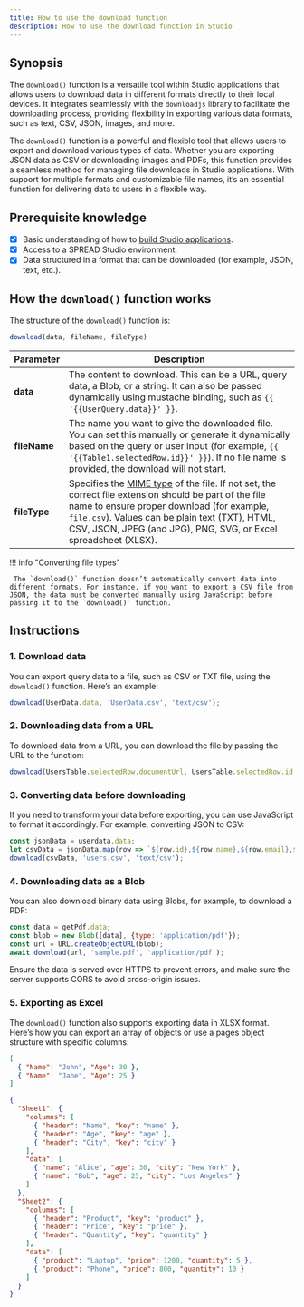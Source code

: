 ```yaml
---
title: How to use the download function
description: How to use the download function in Studio
---
```


<!--
README

For guidance on how to write documenation, see https://dev.stage.spread.ai/docs/contributor/guide.html. Contact Documentation when this document is ready for review.
-->

## Synopsis

The `download()` function is a versatile tool within Studio applications that allows users to download data in different formats directly to their local devices. It integrates seamlessly with the `downloadjs` library to facilitate the downloading process, providing flexibility in exporting various data formats, such as text, CSV, JSON, images, and more.

The `download()` function is a powerful and flexible tool that allows users to export and download various types of data. Whether you are exporting JSON data as CSV or downloading images and PDFs, this function provides a seamless method for managing file downloads in Studio applications. With support for multiple formats and customizable file names, it’s an essential function for delivering data to users in a flexible way.

## Prerequisite knowledge

- [x] Basic understanding of how to [build Studio applications](../creating-studio-applications.md).
- [x] Access to a SPREAD Studio environment.
- [x] Data structured in a format that can be downloaded (for example, JSON, text, etc.).

## How the `download()` function works

The structure of the `download()` function is:

```javascript
download(data, fileName, fileType)
```

| Parameter | Description |
| --- | --- |
| **data** | The content to download. This can be a URL, query data, a Blob, or a string. It can also be passed dynamically using mustache binding, such as `{{ '{{UserQuery.data}}' }}`. |
| **fileName** | The name you want to give the downloaded file. You can set this manually or generate it dynamically based on the query or user input (for example, `{{ '{{Table1.selectedRow.id}}' }}`). If no file name is provided, the download will not start.|
| **fileType** | Specifies the [MIME type](https://developer.mozilla.org/en-US/docs/Web/HTTP/Basics_of_HTTP/MIME_types/Common_types) of the file. If not set, the correct file extension should be part of the file name to ensure proper download (for example, `file.csv`). Values can be plain text (TXT), HTML, CSV, JSON, JPEG (and JPG), PNG, SVG, or Excel spreadsheet (XLSX). |

!!! info "Converting file types"

     The `download()` function doesn’t automatically convert data into different formats. For instance, if you want to export a CSV file from JSON, the data must be converted manually using JavaScript before passing it to the `download()` function.

## Instructions

### 1. Download data

You can export query data to a file, such as CSV or TXT file, using the `download()` function. Here’s an example:

   ```javascript
   download(UserData.data, 'UserData.csv', 'text/csv');
   ```

### 2. Downloading data from a URL

To download data from a URL, you can download the file by passing the URL to the function:

   ```javascript
   download(UsersTable.selectedRow.documentUrl, UsersTable.selectedRow.id + '.pdf');
   ```

### 3. Converting data before downloading

If you need to transform your data before exporting, you can use JavaScript to format it accordingly. For example, converting JSON to CSV:

   ```javascript
   const jsonData = userdata.data;
   let csvData = jsonData.map(row => `${row.id},${row.name},${row.email},${row.country}`).join('\n');
   download(csvData, 'users.csv', 'text/csv');
   ```

### 4. Downloading data as a Blob

You can also download binary data using Blobs, for example, to download a PDF:

   ```javascript
   const data = getPdf.data;
   const blob = new Blob([data], {type: 'application/pdf'});
   const url = URL.createObjectURL(blob);
   await download(url, 'sample.pdf', 'application/pdf');
   ```

Ensure the data is served over HTTPS to prevent errors, and make sure the server supports CORS to avoid cross-origin issues.

### 5. Exporting as Excel

The `download()` function also supports exporting data in XLSX format. Here’s how you can export an array of objects or use a pages object structure with specific columns:

```json title="Array of objects"
[
  { "Name": "John", "Age": 30 },
  { "Name": "Jane", "Age": 25 }
]
```

```json title="Pages object with defined column names"
{
  "Sheet1": {
    "columns": [
      { "header": "Name", "key": "name" },
      { "header": "Age", "key": "age" },
      { "header": "City", "key": "city" }
    ],
    "data": [
      { "name": "Alice", "age": 30, "city": "New York" },
      { "name": "Bob", "age": 25, "city": "Los Angeles" }
    ]
  },
  "Sheet2": {
    "columns": [
      { "header": "Product", "key": "product" },
      { "header": "Price", "key": "price" },
      { "header": "Quantity", "key": "quantity" }
    ],
    "data": [
      { "product": "Laptop", "price": 1200, "quantity": 5 },
      { "product": "Phone", "price": 800, "quantity": 10 }
    ]
  }
}
```
